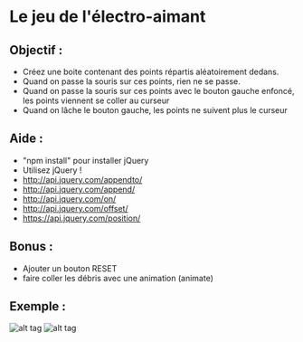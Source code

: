 # Le jeu de l'électro-aimant

## Objectif : 

- Créez une boite contenant des points répartis aléatoirement dedans.
- Quand on passe la souris sur ces points, rien ne se passe.
- Quand on passe la souris sur ces points avec le bouton gauche enfoncé, les points viennent se coller au curseur
- Quand on lâche le bouton gauche, les points ne suivent plus le curseur

## Aide :

- "npm install" pour installer jQuery
- Utilisez jQuery !
- http://api.jquery.com/appendto/
- http://api.jquery.com/append/
- http://api.jquery.com/on/
- http://api.jquery.com/offset/
- https://api.jquery.com/position/


## Bonus :

- Ajouter un bouton RESET
- faire coller les débris avec une animation (animate)

## Exemple :

![alt tag](https://github.com/SimplonAuch/Electroaimant/blob/master/illustration.png)
![alt tag](https://github.com/SimplonAuch/Electroaimant/blob/master/illustration2.png)